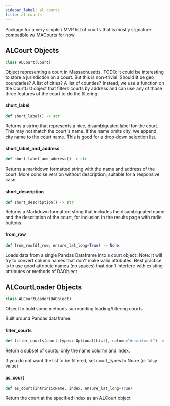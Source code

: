 ```yaml
---
sidebar_label: al_courts
title: al_courts
---
```


Package for a very simple / MVP list of courts that is mostly signature compatible w/ MACourts for now

## ALCourt Objects

```python
class ALCourt(Court)
```

Object representing a court in Massachusetts.
TODO: it could be interesting to store a jurisdiction on a court. But this is non-trivial. Should it be geo boundaries?
A list of cities? A list of counties? Instead, we use a function on the CourtList object that filters courts by
address and can use any of those three features of the court to do the filtering.

#### short\_label

```python
def short_label() -> str
```

Returns a string that represents a nice, disambiguated label for the court.
This may not match the court&#x27;s name. If the name omits city, we
append city name to the court name. This is good for a drop-down selection
list.

#### short\_label\_and\_address

```python
def short_label_and_address() -> str
```

Returns a markdown formatted string with the name and address of the court.
More concise version without description; suitable for a responsive case.

#### short\_description

```python
def short_description() -> str
```

Returns a Markdown formatted string that includes the disambiguated name and
the description of the court, for inclusion in the results page with radio
buttons.

#### from\_row

```python
def from_row(df_row, ensure_lat_long=True) -> None
```

Loads data from a single Pandas Dataframe into a court object.
Note: It will try to convert column names that don&#x27;t make valid
attributes. Best practice is to use good attribute names (no spaces) that don&#x27;t interfere
with existing attributes or methods of DAObject

## ALCourtLoader Objects

```python
class ALCourtLoader(DAObject)
```

Object to hold some methods surrounding loading/filtering courts.

Built around Pandas dataframe.

#### filter\_courts

```python
def filter_courts(court_types: Optional[List], column="department") -> list
```

Return a subset of courts, only the name column and index.

If you do not want the list to be filtered, set court_types to None (or falsy value)

#### as\_court

```python
def as_court(intrinsicName, index, ensure_lat_long=True)
```

Return the court at the specified index as an ALCourt object

